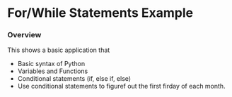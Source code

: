 # For/While  Statements Example


### Overview

This shows a basic application that  
- Basic syntax of Python
- Variables and Functions
- Conditional statements (if, else if, else)
- Use conditional statements to figuref out the first firday of each month.
